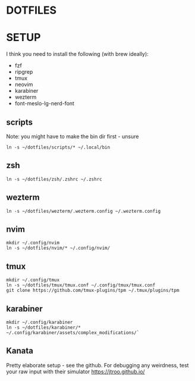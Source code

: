 # DOTFILES

# SETUP

I think you need to install the following (with brew ideally):
- fzf
- ripgrep
- tmux
- neovim
- karabiner
- wezterm
- font-meslo-lg-nerd-font

## scripts
Note: you might have to make the bin dir first - unsure

`ln -s ~/dotfiles/scripts/* ~/.local/bin`

## zsh

`ln -s ~/dotfiles/zsh/.zshrc ~/.zshrc`

## wezterm

`ln -s ~/dotfiles/wezterm/.wezterm.config ~/.wezterm.config`

## nvim
```
mkdir ~/.config/nvim
ln -s ~/dotfiles/nvim/* ~/.config/nvim/
```
## tmux
```
mkdir ~/.config/tmux
ln -s ~/dotfiles/tmux/tmux.conf ~/.config/tmux/tmux.conf
git clone https://github.com/tmux-plugins/tpm ~/.tmux/plugins/tpm
```

## karabiner
```
mkdir ~/.config/karabiner
ln -s ~/dotfiles/karabiner/* ~/.config/karabiner/assets/complex_modifications/`
```
## Kanata

Pretty elaborate setup - see the github.
For debugging any weirdness, test your raw input with their simulator https://jtroo.github.io/
